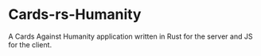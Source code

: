 # Cards-rs-Humanity

A Cards Against Humanity application written in Rust for the server and JS for the client. 
